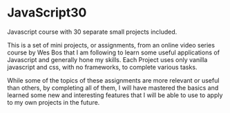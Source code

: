 # JavaScript30
Javascript course with 30 separate small projects included.

This is a set of mini projects, or assignments, from an online video series course by Wes Bos that I am following to learn some useful applications of Javascript and generally hone my skills. Each Project uses only vanilla javascript and css, with no frameworks, to complete various tasks. 

While some of the topics of these assignments are more relevant or useful than others, by completing all of them, I will have mastered the basics and learned some new and interesting features that I will be able to use to apply to my own projects in the future.